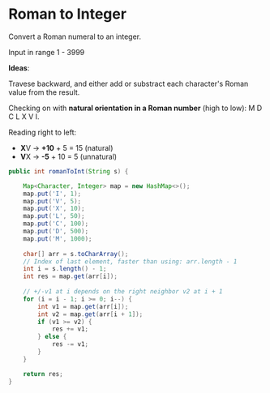 # Roman to Integer

Convert a Roman numeral to an integer.

Input in range 1 - 3999

**Ideas**:

Travese backward, and either add or substract each character's Roman value from the result.

Checking on with **natural orientation in a Roman number** (high to low): M D C L X V I. 

Reading right to left:
- **X**V -> **+10** + 5 = 15 (natural)
- **V**X -> **-5** + 10 = 5 (unnatural)

```java
public int romanToInt(String s) {

    Map<Character, Integer> map = new HashMap<>();
    map.put('I', 1);
    map.put('V', 5);
    map.put('X', 10);
    map.put('L', 50);
    map.put('C', 100);
    map.put('D', 500);
    map.put('M', 1000);
    
    char[] arr = s.toCharArray();
    // Index of last element, faster than using: arr.length - 1
    int i = s.length() - 1;   
    int res = map.get(arr[i]);
    
    // +/-v1 at i depends on the right neighbor v2 at i + 1
    for (i = i - 1; i >= 0; i--) {
        int v1 = map.get(arr[i]);
        int v2 = map.get(arr[i + 1]);
        if (v1 >= v2) {
            res += v1;
        } else {
            res -= v1;
        }
    }

    return res;
}
```
